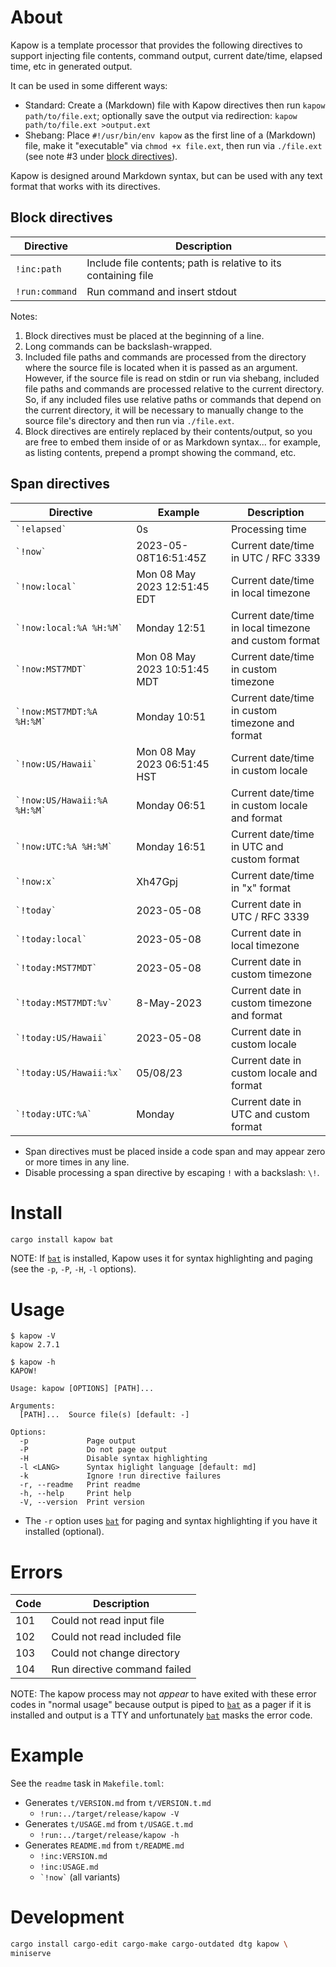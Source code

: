 # About

Kapow is a template processor that provides the following directives to support
injecting file contents, command output, current date/time, elapsed time, etc in
generated output.

It can be used in some different ways:

* Standard: Create a (Markdown) file with Kapow directives then run
  `kapow path/to/file.ext`; optionally save the output via redirection:
  `kapow path/to/file.ext >output.ext`
* Shebang: Place `#!/usr/bin/env kapow` as the first line of a (Markdown) file,
  make it "executable" via `chmod +x file.ext`, then run via `./file.ext` (see
  note #3 under [block directives]).

Kapow is designed around Markdown syntax, but can be used with any text format
that works with its directives.

[block directives]: #block-directives

## Block directives

Directive | Description
---|---
`!inc:path` | Include file contents; path is relative to its containing file
`!run:command` | Run command and insert stdout

Notes:

1. Block directives must be placed at the beginning of a line.
2. Long commands can be backslash-wrapped.
3. Included file paths and commands are processed from the directory where the
   source file is located when it is passed as an argument.
   However, if the source file is read on stdin or run via shebang, included
   file paths and commands are processed relative to the current directory.
   So, if any included files use relative paths or commands that depend on the
   current directory, it will be necessary to manually change to the source
   file's directory and then run via `./file.ext`.
4. Block directives are entirely replaced by their contents/output, so you are
   free to embed them inside of or as Markdown syntax... for example, as
   listing contents, prepend a prompt showing the command, etc.

## Span directives

Directive | Example | Description
---|---|---
`` `!elapsed` `` | 0s | Processing time
`` `!now` `` | 2023-05-08T16:51:45Z | Current date/time in UTC / RFC 3339
`` `!now:local` `` | Mon 08 May 2023 12:51:45 EDT | Current date/time in local timezone
`` `!now:local:%A %H:%M` `` | Monday 12:51 | Current date/time in local timezone and custom format
`` `!now:MST7MDT` `` | Mon 08 May 2023 10:51:45 MDT | Current date/time in custom timezone
`` `!now:MST7MDT:%A %H:%M` `` | Monday 10:51 | Current date/time in custom timezone and format
`` `!now:US/Hawaii` `` | Mon 08 May 2023 06:51:45 HST | Current date/time in custom locale
`` `!now:US/Hawaii:%A %H:%M` `` | Monday 06:51 | Current date/time in custom locale and format
`` `!now:UTC:%A %H:%M` `` | Monday 16:51 | Current date/time in UTC and custom format
`` `!now:x` `` | Xh47Gpj | Current date/time in "x" format
`` `!today` `` | 2023-05-08 | Current date in UTC / RFC 3339
`` `!today:local` `` | 2023-05-08 | Current date in local timezone
`` `!today:MST7MDT` `` | 2023-05-08 | Current date in custom timezone
`` `!today:MST7MDT:%v` `` |  8-May-2023 | Current date in custom timezone and format
`` `!today:US/Hawaii` `` | 2023-05-08 | Current date in custom locale
`` `!today:US/Hawaii:%x` `` | 05/08/23 | Current date in custom locale and format
`` `!today:UTC:%A` `` | Monday | Current date in UTC and custom format

* Span directives must be placed inside a code span and may appear zero or more
  times in any line.
* Disable processing a span directive by escaping `!` with a backslash: `\!`.

# Install

```bash
cargo install kapow bat
```

NOTE: If [`bat`] is installed, Kapow uses it for syntax highlighting and paging
(see the `-p`, `-P`, `-H`, `-l` options).

[`bat`]: https://crates.io/crates/bat

# Usage

```text
$ kapow -V
kapow 2.7.1
```

```text
$ kapow -h
KAPOW!

Usage: kapow [OPTIONS] [PATH]...

Arguments:
  [PATH]...  Source file(s) [default: -]

Options:
  -p             Page output
  -P             Do not page output
  -H             Disable syntax highlighting
  -l <LANG>      Syntax higlight language [default: md]
  -k             Ignore !run directive failures
  -r, --readme   Print readme
  -h, --help     Print help
  -V, --version  Print version
```

* The `-r` option uses [`bat`] for paging and syntax highlighting if you have it
  installed (optional).

# Errors

Code | Description
---|---
101 | Could not read input file
102 | Could not read included file
103 | Could not change directory
104 | Run directive command failed

NOTE: The kapow process may not *appear* to have exited with these error codes
in "normal usage" because output is piped to [`bat`] as a pager if it is
installed and output is a TTY and unfortunately [`bat`] masks the error code.

# Example

See the `readme` task in `Makefile.toml`:

* Generates `t/VERSION.md` from `t/VERSION.t.md`
    * `!run:../target/release/kapow -V`
* Generates `t/USAGE.md` from `t/USAGE.t.md`
    * `!run:../target/release/kapow -h`
* Generates `README.md` from `t/README.md`
    * `!inc:VERSION.md`
    * `!inc:USAGE.md`
    * `` `!now` `` (all variants)

# Development

```bash
cargo install cargo-edit cargo-make cargo-outdated dtg kapow \
miniserve
```

